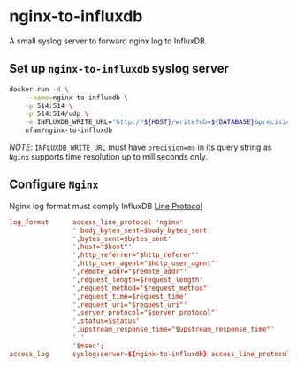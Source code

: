 # nginx-to-influxdb

A small syslog server to forward nginx log to InfluxDB.

## Set up `nginx-to-influxdb` syslog server

```sh
docker run -d \
    --name=nginx-to-influxdb \
    -p 514:514 \
    -p 514:514/udp \
    -e INFLUXDB_WRITE_URL="http://${HOST}/write?db=${DATABASE}&precision=ms" \
    nfam/nginx-to-influxdb
```

*NOTE*: `INFLUXDB_WRITE_URL` must have `precision=ms` in its query string as `Nginx` supports time resolution up to milliseconds only.

## Configure `Nginx`

Nginx log format must comply InfluxDB [Line Protocol](https://docs.influxdata.com/influxdb/v1.5/write_protocols/line_protocol_tutorial/)

```conf
log_format      access_line_protocol 'nginx'
                ' body_bytes_sent=$body_bytes_sent'
                ',bytes_sent=$bytes_sent'
                ',host="$host"'
                ',http_referrer="$http_referer"'
                ',http_user_agent="$http_user_agent"'
                ',remote_addr="$remote_addr"'
                ',request_length=$request_length'
                ',request_method="$request_method"'
                ',request_time=$request_time'
                ',request_uri="$request_uri"'
                ',server_protocol="$server_protocol"'
                ',status=$status'
                ',upstream_response_time="$upstream_response_time"'
                ' '
                '$msec';
access_log      syslog:server=${nginx-to-influxdb} access_line_protocol;
```
